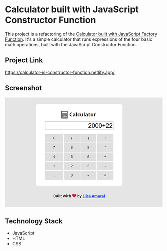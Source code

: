# Calculator built with JavaScript Constructor Function

This project is a refactoring of the [Calculator built with JavaScript Factory Function](https://github.com/elisa-amaral/Calculator-built-with-JavaScript-Factory-Function). It's a simple calculator that runs expressions of the four basic math operations, built with the JavaScript Constructor Function.

## Project Link

https://calculator-js-constructor-function.netlify.app/

## Screenshot

![Screenshot](assets/img/Screenshot.png)

## Technology Stack

+ JavaScript
+ HTML
+ CSS

